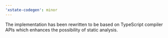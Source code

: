 ```yaml
---
'xstate-codegen': minor
---
```


The implementation has been rewritten to be based on TypeScript compiler APIs which enhances the possibility of static analysis.
